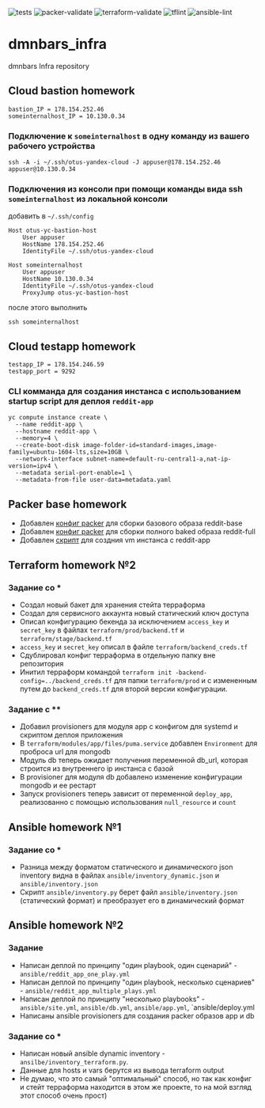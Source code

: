 ![tests](https://github.com/Otus-DevOps-2020-11/dmnbars_infra/actions/workflows/run-tests.yml/badge.svg)
![packer-validate](https://github.com/Otus-DevOps-2020-11/dmnbars_infra/actions/workflows/packer-validate.yml/badge.svg)
![terraform-validate](https://github.com/Otus-DevOps-2020-11/dmnbars_infra/actions/workflows/terraform-validate.yml/badge.svg)
![tflint](https://github.com/Otus-DevOps-2020-11/dmnbars_infra/actions/workflows/tflint.yml/badge.svg)
![ansible-lint](https://github.com/Otus-DevOps-2020-11/dmnbars_infra/actions/workflows/ansible-lint.yml/badge.svg)

# dmnbars_infra
dmnbars Infra repository

## Cloud bastion homework

```
bastion_IP = 178.154.252.46
someinternalhost_IP = 10.130.0.34
```

### Подключение к `someinternalhost` в одну команду из вашего рабочего устройства
```shell
ssh -A -i ~/.ssh/otus-yandex-cloud -J appuser@178.154.252.46 appuser@10.130.0.34
```

### Подключения из консоли при помощи команды вида ssh `someinternalhost` из локальной консоли
добавить в `~/.ssh/config`
```
Host otus-yc-bastion-host
    User appuser
    HostName 178.154.252.46
    IdentityFile ~/.ssh/otus-yandex-cloud

Host someinternalhost
    User appuser
    HostName 10.130.0.34
    IdentityFile ~/.ssh/otus-yandex-cloud
    ProxyJump otus-yc-bastion-host
```
после этого выполнить
```shell
ssh someinternalhost
```

## Cloud testapp homework

```
testapp_IP = 178.154.246.59
testapp_port = 9292
```

### CLI комманда для создания инстанса с использованием startup script для деплоя `reddit-app`
```shell
yc compute instance create \
  --name reddit-app \
  --hostname reddit-app \
  --memory=4 \
  --create-boot-disk image-folder-id=standard-images,image-family=ubuntu-1604-lts,size=10GB \
  --network-interface subnet-name=default-ru-central1-a,nat-ip-version=ipv4 \
  --metadata serial-port-enable=1 \
  --metadata-from-file user-data=metadata.yaml
```

## Packer base homework
 * Добавлен [конфиг packer](packer/ubuntu16.json) для сборки базового образа reddit-base
 * Добавлен [конфиг packer](packer/immutable.json) для сборки полного baked образа reddit-full
 * Добавлен [скрипт](config-scripts/create-reddit-vm.sh) для создния vm инстанса с reddit-app

## Terraform homework №2

### Задание со *
 * Создал новый бакет для хранения стейта терраформа
 * Создал для сервисного аккаунта новый статический ключ доступа
 * Описал конфигурацию бекенда за исключением `access_key` и `secret_key` в файлах `terraform/prod/backend.tf` и `terraform/stage/backend.tf`
 * `access_key` и `secret_key` описал в файле `terraform/backend_creds.tf`
 * Сдублировал конфиг терраформа в отдельную папку вне репозитория
 * Инитил терраформ командой `terraform init -backend-config=../backend_creds.tf` для папки `terraform/prod` и с измененным путем до `backend_creds.tf` для второй версии конфигурации.

### Задание с **
 * Добавил provisioners для модуля app с конфигом для systemd и скриптом деплоя приложения
 * В `terraform/modules/app/files/puma.service` добавлен `Environment` для проброса url для mongodb
 * Модуль db теперь ожидает получения переменной db_url, которая строится из внутреннего ip инстанса с базой
 * В provisioner для модуля db добавлено изменение конфигурации mongodb и ее рестарт
 * Запуск provisioners теперь зависит от переменной `deploy_app`, реализованно с помощью использования `null_resource` и `count`

## Ansible homework №1

### Задание со *
 * Разница между форматом статического и динамического json inventory видна в файлах `ansible/inventory_dynamic.json` и `ansible/inventory.json`
 * Скрипт `ansible/inventory.py` берет файл `ansible/inventory.json` (статический формат) и преобразует его в динамический формат

## Ansible homework №2

### Задание
 * Написан деплой по принципу "один playbook, один сценарий" - `ansible/reddit_app_one_play.yml`
 * Написан деплой по принципу "один playbook, несколько сценариев" - `ansible/reddit_app_multiple_plays.yml`
 * Написан деплой по принципу "несколько playbooks" - `ansible/site.yml`, `ansible/db.yml`, `ansible/app.yml`, `ansible/deploy.yml
 * Написаны ansible provisioners для создания packer образов app и db

### Задание со *
 * Написан новый ansible dynamic inventory - `ansilbe/inventory_terraform.py`.
 * Данные для hosts и vars берутся из вывода terraform output
 * Не думаю, что это самый "оптимальный" способ, но так как конфиг и стейт терраформа находится в этом же проекте, то на мой взгляд этот способ очень прост)
